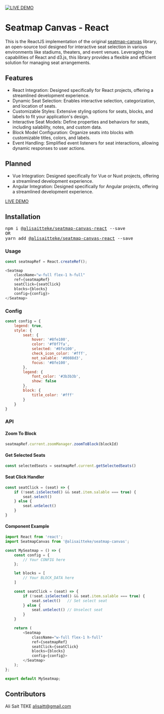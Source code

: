 [![LIVE DEMO](https://raw.githubusercontent.com/alisaitteke/seatmap-canvas/master/assets/banner_ui.png)](https://alisaitteke.github.io/seatmap-canvas)

# Seatmap Canvas - React
This is the ReactJS implementation of the original [seatmap-canvas](https://alisaitteke.github.io/seatmap-canvas/) library, an open-source tool designed for interactive seat selection in various environments like stadiums, theaters, and event venues. Leveraging the capabilities of React and d3.js, this library provides a flexible and efficient solution for managing seat arrangements.

## Features
* React Integration: Designed specifically for React projects, offering a streamlined development experience.
* Dynamic Seat Selection: Enables interactive selection, categorization, and location of seats.
* Customizable Styles: Extensive styling options for seats, blocks, and labels to fit your application's design.
* Interactive Seat Models: Define properties and behaviors for seats, including salability, notes, and custom data.
* Block Model Configuration: Organize seats into blocks with customizable titles, colors, and labels.
* Event Handling: Simplified event listeners for seat interactions, allowing dynamic responses to user actions.


## Planned
- Vue Integration: Designed specifically for Vue or Nuxt projects, offering a streamlined development experience.
- Angular Integration: Designed specifically for Angular projects, offering a streamlined development experience.

[LIVE DEMO](https://alisaitteke.github.io/seatmap-canvas/)


## Installation
<pre>
npm i <a href="https://npm.pkg.github.com/alisaitteke/seatmap-canvas">@alisaitteke/seatmap-canvas-react</a> --save
OR
yarn add <a href="https://npm.pkg.github.com/alisaitteke/seatmap-canvas">@alisaitteke/seatmap-canvas-react</a> --save
</pre>


### Usage
```js
const seatmapRef = React.createRef();

<Seatmap 
    className="w-full flex-1 h-full" 
    ref={seatmapRef} 
    seatClick={seatClick} 
    blocks={blocks} 
    config={config}>
</Seatmap>
```

### Config
```js
const config = {
    legend: true,
    style: {
        seat: {
            hover: '#8fe100',
            color: '#f0f7fa',
            selected: '#8fe100',
            check_icon_color: '#fff',
            not_salable: '#0088d3',
            focus: '#8fe100',
        },
        legend: {
            font_color: '#3b3b3b',
            show: false
        },
        block: {
            title_color: '#fff'
        }
    }
}
```


### API

#### Zoom To Block
```js
seatmapRef.current.zoomManager.zoomToBlock(blockId)
```


#### Get Selected Seats
```js
const selectedSeats = seatmapRef.current.getSelectedSeats()

```


#### Seat Click Handler
```js
const seatClick = (seat) => {
    if (!seat.isSelected() && seat.item.salable === true) {
        seat.select()
    } else {
        seat.unSelect()
    }
}
```

#### Component Example
```js
import React from 'react';
import SeatmapCanvas from '@alisaitteke/seatmap-canvas';

const MySeatmap = () => {
    const config = {
        // Your CONFIG here
    };

    let blocks = [
        // Your BLOCK_DATA here
    ]

    const seatClick = (seat) => {
        if (!seat.isSelected() && seat.item.salable === true) {
            seat.select()   // Set select seat
        } else {
            seat.unSelect() // Unselect seat
        }
    }

    return (
        <Seatmap
            className="w-full flex-1 h-full"
            ref={seatmapRef}
            seatClick={seatClick}
            blocks={blocks}
            config={config}>
        </Seatmap>
    );
};

export default MySeatmap;

```

## Contributors
Ali Sait TEKE <alisaitt@gmail.com>